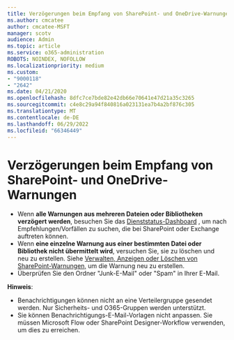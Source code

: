 ```yaml
---
title: Verzögerungen beim Empfang von SharePoint- und OneDrive-Warnungen
ms.author: cmcatee
author: cmcatee-MSFT
manager: scotv
audience: Admin
ms.topic: article
ms.service: o365-administration
ROBOTS: NOINDEX, NOFOLLOW
ms.localizationpriority: medium
ms.custom:
- "9000118"
- "2642"
ms.date: 04/21/2020
ms.openlocfilehash: 8dfc7ce7bde82e42db66e70641e47d21a35c3265
ms.sourcegitcommit: c4e8c29a94f840816a023131ea7b4a2bf876c305
ms.translationtype: MT
ms.contentlocale: de-DE
ms.lasthandoff: 06/29/2022
ms.locfileid: "66346449"
---
```

# <a name="delays-in-receiving-sharepoint-and-onedrive-alerts"></a>Verzögerungen beim Empfang von SharePoint- und OneDrive-Warnungen

- Wenn **alle Warnungen aus mehreren Dateien oder Bibliotheken verzögert werden**, besuchen Sie das [Dienststatus-Dashboard](https://portal.office.com/adminportal/home?ref=/servicehealth) , um nach Empfehlungen/Vorfällen zu suchen, die bei SharePoint oder Exchange auftreten können.
- Wenn **eine einzelne Warnung aus einer bestimmten Datei oder Bibliothek nicht übermittelt wird**, versuchen Sie, sie zu löschen und neu zu erstellen. Siehe [Verwalten, Anzeigen oder Löschen von SharePoint-Warnungen,](https://support.microsoft.com/office/99dfb19c-9a90-4a8c-aba1-aa8c8afb0de2) um die Warnung neu zu erstellen.
- Überprüfen Sie den Ordner "Junk-E-Mail" oder "Spam" in Ihrer E-Mail.

**Hinweis**:
- Benachrichtigungen können nicht an eine Verteilergruppe gesendet werden. Nur Sicherheits- und O365-Gruppen werden unterstützt.
- Sie können Benachrichtigungs-E-Mail-Vorlagen nicht anpassen. Sie müssen Microsoft Flow oder SharePoint Designer-Workflow verwenden, um dies zu erreichen.

